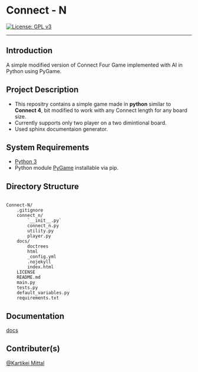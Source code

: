 # Connect - N
[![License: GPL v3](https://img.shields.io/badge/License-GPLv3-blue.svg)](https://www.gnu.org/licenses/gpl-3.0)
<hr>

## Introduction

A simple modified version of Connect Four Game implemented with AI in Python using PyGame.

## Project Description

* This repositry contains a simple game made in **python** similar to **Connect 4**, bit modified to work with any Connect length for any board size.
* Currently supports only two player on a two dimintional board.
* Used sphinx documentaion generator.

## System Requirements

* [Python 3](https://www.python.org/)
* Python module [PyGame](https://pypi.org/project/pygame/) installable via pip.

## Directory Structure

```

Connect-N/
    .gitignore
    connect_n/
        `__init__.py`
        connect_n.py
        utility.py
        player.py
    docs/
        doctrees
        html
        _config.yml
        .nojekyll
        index.html
    LICENSE
    README.md
    main.py
    tests.py
    default_variables.py
    requirements.txt

```



## Documentation

[docs](https://kartikei-12.github.io/Connect-N/html/index.html)

## Contributer(s)

[@Kartikei Mittal](https://github.com/Kartikei-12)
